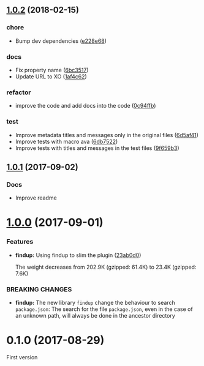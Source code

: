 <a name="1.0.2"></a>
## [1.0.2](https://github.com/forresst/markdown-magic-package-json/compare/1.0.1...1.0.2) (2018-02-15)


### chore

* Bump dev dependencies ([e228e68](https://github.com/forresst/markdown-magic-package-json/commit/e228e68))

### docs

* Fix property name ([6bc3517](https://github.com/forresst/markdown-magic-package-json/commit/6bc3517))
* Update URL to XO ([1af4c62](https://github.com/forresst/markdown-magic-package-json/commit/1af4c62))

### refactor

* improve the code and add docs into the code ([0c94ffb](https://github.com/forresst/markdown-magic-package-json/commit/0c94ffb))

### test

* Improve metadata titles and messages only in the original files ([6d5af41](https://github.com/forresst/markdown-magic-package-json/commit/6d5af41))
* Improve tests with macro ava ([6db7522](https://github.com/forresst/markdown-magic-package-json/commit/6db7522))
* Improve tests with titles and messages in the test files ([9f659b3](https://github.com/forresst/markdown-magic-package-json/commit/9f659b3))



<a name="1.0.1"></a>
## [1.0.1](https://github.com/forresst/markdown-magic-package-json/compare/1.0.0...1.0.1) (2017-09-02)

### Docs

* Improve readme



<a name="1.0.0"></a>
# [1.0.0](https://github.com/forresst/markdown-magic-package-json/compare/0.1.0...1.0.0) (2017-09-01)


### Features

* **findup:** Using findup to slim the plugin ([23ab0d0](https://github.com/forresst/markdown-magic-package-json/commit/23ab0d0))

  The weight decreases from 202.9K (gzipped: 61.4K) to 23.4K (gzipped: 7.6K)


### BREAKING CHANGES

* **findup:** The new library `findup` change the behaviour to search `package.json`:
The search for the file `package.json`, even in the case of an unknown path, will always be done in the ancestor directory



<a name="0.1.0"></a>
# 0.1.0 (2017-08-29)

First version


